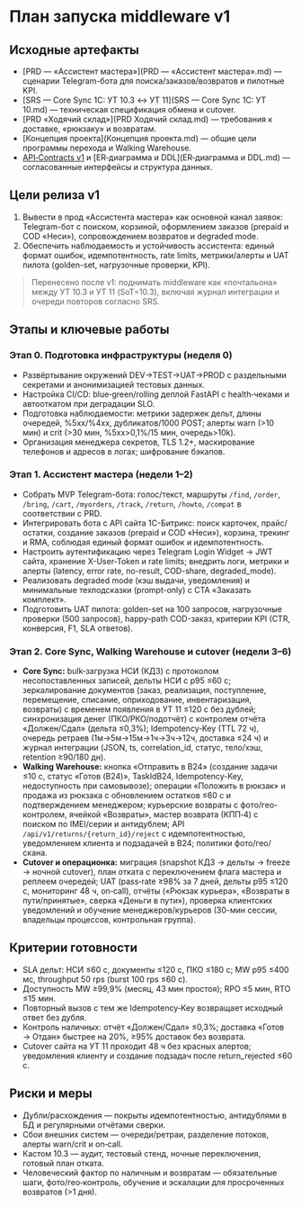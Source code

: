# План запуска middleware v1

## Исходные артефакты
- [PRD — «Ассистент мастера»](PRD — «Ассистент мастера».md) — сценарии Telegram-бота для поиска/заказов/возвратов и пилотные KPI.
- [SRS — Core Sync 1С: УТ 10.3 ↔ УТ 11](SRS — Core Sync 1С: УТ 10.md) — техническая спецификация обмена и cutover.
- [PRD «Ходячий склад»](PRD Ходячий склад.md) — требования к доставке, «рюкзаку» и возвратам.
- [Концепция проекта](Концепция проекта.md) — общие цели программы перехода и Walking Warehouse.
- [API‑Contracts v1](API‑Contracts.md) и [ER‑диаграмма и DDL](ER‑диаграмма и DDL.md) — согласованные интерфейсы и структура данных.

## Цели релиза v1
1. Вывести в прод «Ассистента мастера» как основной канал заявок: Telegram-бот с поиском, корзиной, оформлением заказов (prepaid и COD «Неси»), сопровождением возвратов и degraded mode.
2. Обеспечить наблюдаемость и устойчивость ассистента: единый формат ошибок, идемпотентность, rate limits, метрики/алерты и UAT пилота (golden-set, нагрузочные проверки, KPI).

> Перенесено после v1: поднимать middleware как «почтальона» между УТ 10.3 и УТ 11 (SoT=10.3), включая журнал интеграции и очереди повторов согласно SRS.

## Этапы и ключевые работы
### Этап 0. Подготовка инфраструктуры (неделя 0)
- Развёртывание окружений DEV→TEST→UAT→PROD с раздельными секретами и анонимизацией тестовых данных.
- Настройка CI/CD: blue‑green/rolling деплой FastAPI с health‑чеками и автооткатом при деградации SLO.
- Подготовка наблюдаемости: метрики задержек дельт, длины очередей, %5xx/%4xx, дубликатов/1000 POST; алерты warn (>10 мин) и crit (>30 мин, %5xx>0,1%/15 мин, очередь>10k).
- Организация менеджера секретов, TLS 1.2+, маскирование телефонов и адресов в логах; шифрование бэкапов.

### Этап 1. Ассистент мастера (недели 1–2)
- Собрать MVP Telegram-бота: голос/текст, маршруты `/find`, `/order`, `/bring`, `/cart`, `/myorders`, `/track`, `/return`, `/howto`, `/compat` в соответствии с PRD.
- Интегрировать бота с API сайта 1С-Битрикс: поиск карточек, прайс/остатки, создание заказов (prepaid и COD «Неси»), корзина, трекинг и RMA, соблюдая единый формат ошибок и идемпотентность.
- Настроить аутентификацию через Telegram Login Widget → JWT сайта, хранение X-User-Token и rate limits; внедрить логи, метрики и алерты (latency, error rate, no-result, COD-share, degraded_mode).
- Реализовать degraded mode (кэш выдачи, уведомления) и минимальные техподсказки (prompt-only) с CTA «Заказать комплект».
- Подготовить UAT пилота: golden-set на 100 запросов, нагрузочные проверки (500 запросов), happy-path COD-заказ, критерии KPI (CTR, конверсия, F1, SLA ответов).

### Этап 2. Core Sync, Walking Warehouse и cutover (недели 3–6)
- **Core Sync:** bulk‑загрузка НСИ (КД3) с протоколом несопоставленных записей, дельты НСИ с p95 ≤60 с; зеркалирование документов (заказ, реализация, поступление, перемещение, списание, оприходование, инвентаризация, возвраты) с временем появления в УТ 11 ≤120 с без дублей; синхронизация денег (ПКО/РКО/подотчёт) с контролем отчёта «Должен/Сдал» (дельта ≤0,3%); Idempotency‑Key (TTL 72 ч), очередь ретраев (1м→5м→15м→1ч→3ч→12ч, доставка ≤24 ч) и журнал интеграции (JSON, ts, correlation_id, статус, тело/хэш, retention ≥90/180 дн).
- **Walking Warehouse:** кнопка «Отправить в B24» (создание задачи ≤10 с, статус «Готов (B24)», TaskIdB24, Idempotency-Key, недоступность при самовывозе); операции «Положить в рюкзак» и продажа из рюкзака с обновлением остатков ≤60 с и подтверждением менеджером; курьерские возвраты с фото/гео-контролем, ячейкой «Возвраты», мастер возврата (КПП‑4) с поиском по IMEI/серии и антидублем; API `/api/v1/returns/{return_id}/reject` с идемпотентностью, уведомлением клиента и подзадачей в B24; политики фото/гео/скана.
- **Cutover и операционка:** миграция (snapshot КД3 → дельты → freeze → ночной cutover), план отката с переключением флага мастера и реплеем очередей; UAT (pass‑rate ≥98% за 7 дней, дельты p95 ≤120 с, мониторинг 48 ч, on‑call), отчёты («Рюкзак курьера», «Возвраты в пути/принятые», сверка «Деньги в пути»), проверка клиентских уведомлений и обучение менеджеров/курьеров (30-мин сессии, владельцы процессов, контрольная группа).

## Критерии готовности
- SLA дельт: НСИ ≤60 с, документы ≤120 с, ПКО ≤180 с; MW p95 ≤400 мс, throughput 50 rps (burst 100 rps ≤60 с).
- Доступность MW ≥99,9% (месяц, 43 мин простоя); RPO ≤5 мин, RTO ≤15 мин.
- Повторный вызов с тем же Idempotency‑Key возвращает исходный ответ без дубля.
- Контроль наличных: отчёт «Должен/Сдал» ≤0,3%; доставка «Готов → Отдан» быстрее на 20%, ≥95% доставок без возврата.
- Cutover сайта на УТ 11 проходит 48 ч без красных алертов; уведомления клиенту и создание подзадач после return_rejected ≤60 с.

## Риски и меры
- Дубли/расхождения — покрыты идемпотентностью, антидублями в БД и регулярными отчётами сверки.
- Сбои внешних систем — очереди/ретраи, разделение потоков, алерты warn/crit и on‑call.
- Кастом 10.3 — аудит, тестовый стенд, ночные переключения, готовый план отката.
- Человеческий фактор по наличным и возвратам — обязательные шаги, фото/гео‑контроль, обучение и эскалации для просроченных возвратов (>1 дня).
